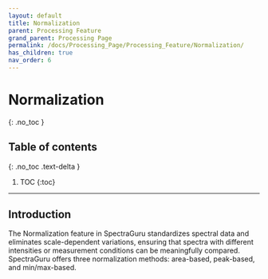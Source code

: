 ```yaml
---
layout: default
title: Normalization
parent: Processing Feature
grand_parent: Processing Page
permalink: /docs/Processing_Page/Processing_Feature/Normalization/
has_children: true
nav_order: 6
---
```


# Normalization
{: .no_toc }

## Table of contents
{: .no_toc .text-delta }

1. TOC
{:toc}

---

## Introduction

The Normalization feature in SpectraGuru standardizes spectral data and eliminates scale-dependent variations, ensuring that spectra with different intensities or measurement conditions can be meaningfully compared. SpectraGuru offers three normalization methods: area-based, peak-based, and min/max-based.
